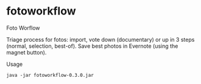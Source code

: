 fotoworkflow
============

Foto Worflow

Triage process for fotos: import, vote down (documentary) or up in 3 steps (normal, selection, best-of). Save best photos in Evernote (using the magnet button).

Usage

    java -jar fotoworkflow-0.3.0.jar
